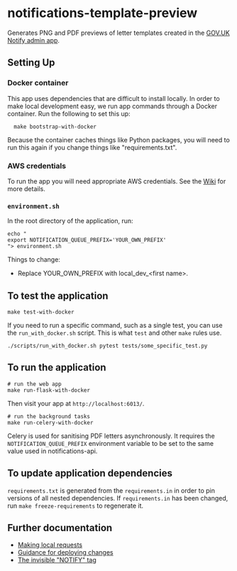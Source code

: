 # notifications-template-preview

Generates PNG and PDF previews of letter templates created in the [GOV.UK Notify admin app](http://github.com/alphagov/notifications-admin).

## Setting Up

### Docker container

This app uses dependencies that are difficult to install locally. In order to make local development easy, we run app commands through a Docker container. Run the following to set this up:

```shell
  make bootstrap-with-docker
```

Because the container caches things like Python packages, you will need to run this again if you change things like "requirements.txt".

### AWS credentials

To run the app you will need appropriate AWS credentials. See the [Wiki](https://github.com/alphagov/notifications-manuals/wiki/aws-accounts#how-to-set-up-local-development) for more details.

### `environment.sh`

In the root directory of the application, run:

```
echo "
export NOTIFICATION_QUEUE_PREFIX='YOUR_OWN_PREFIX'
"> environment.sh
```

Things to change:

- Replace YOUR_OWN_PREFIX with local_dev_\<first name\>.

## To test the application

```shell
make test-with-docker
```

If you need to run a specific command, such as a single test, you can use the `run_with_docker.sh` script. This is what `test` and other `make` rules use.

```shell
./scripts/run_with_docker.sh pytest tests/some_specific_test.py
```

## To run the application

```shell
# run the web app
make run-flask-with-docker
```

Then visit your app at `http://localhost:6013/`.

```shell
# run the background tasks
make run-celery-with-docker
```

Celery is used for sanitising PDF letters asynchronously. It requires the `NOTIFICATION_QUEUE_PREFIX` environment variable to be set to the same value used in notifications-api.

## To update application dependencies

`requirements.txt` is generated from the `requirements.in` in order to pin versions of all nested dependencies. If `requirements.in` has been changed, run `make freeze-requirements` to regenerate it.

## Further documentation

- [Making local requests](docs/local-requests.md)
- [Guidance for deploying changes](docs/deploying.md)
- [The invisible "NOTIFY" tag](docs/notify-tag.md)
